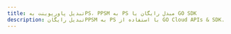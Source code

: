 ---title: تبدیل پاورپوینت بهPS، PPSM به PS مبدل رایگان یا GO SDKdescription: تبدیل رایگانPPSM به PS با استفاده از GO Cloud APIs & SDK. همچنین اسناد Microsoft PowerPoint را در Cloud ایجاد، ویرایش و رندر کنید.---